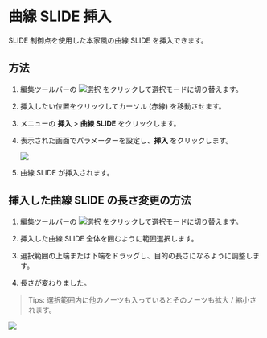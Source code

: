 # 曲線 SLIDE 挿入

SLIDE 制御点を使用した本家風の曲線 SLIDE を挿入できます。



## 方法

1. 編集ツールバーの ![選択](imgs/edit-toolbar-select.png) をクリックして選択モードに切り替えます。

2. 挿入したい位置をクリックしてカーソル (赤線) を移動させます。

3. メニューの **挿入** > **曲線 SLIDE** をクリックします。

4. 表示された画面でパラメーターを設定し、**挿入** をクリックします。  

    ![](imgs/insert-curved-slide.png)

5. 曲線 SLIDE が挿入されます。



## 挿入した曲線 SLIDE の長さ変更の方法

1. 編集ツールバーの ![選択](imgs/edit-toolbar-select.png) をクリックして選択モードに切り替えます。

2. 挿入した曲線 SLIDE 全体を囲むように範囲選択します。

3. 選択範囲の上端または下端をドラッグし、目的の長さになるように調整します。

5. 長さが変わりました。



> Tips: 選択範囲内に他のノーツも入っているとそのノーツも拡大 / 縮小されます。



![](imgs/insert-curved-slide-1234.png)

